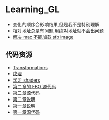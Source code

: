 # Learning_GL

- 变化的顺序会影响结果,但是我不是特别理解
- 相对地址总是有问题,用绝对地址就不会出问题
- [解决 mac 不能加载 stb image](https://github.com/Polytonic/Glitter/issues/70)

## 代码资源

- [Transformations](https://learnopengl-cn.github.io/01%20Getting%20started/06%20Textures/)
- [纹理](https://learnopengl-cn.github.io/01%20Getting%20started/06%20Textures/)
- [学习 shaders ](https://learnopengl-cn.github.io/01%20Getting%20started/05%20Shaders/)
- [第二章的 EBO 源代码](https://learnopengl.com/code_viewer_gh.php?code=src/1.getting_started/2.2.hello_triangle_indexed/hello_triangle_indexed.cpp)
- [第二章源代码](https://learnopengl.com/code_viewer_gh.php?code=src/1.getting_started/2.1.hello_triangle/hello_triangle.cpp)
- [第二章说明](https://learnopengl-cn.github.io/01%20Getting%20started/04%20Hello%20Triangle/)
- [第一章说明](https://learnopengl-cn.github.io/01%20Getting%20started/03%20Hello%20Window/)
- [第一章源代码](https://learnopengl.com/code_viewer_gh.php?code=src/1.getting_started/1.2.hello_window_clear/hello_window_clear.cpp)